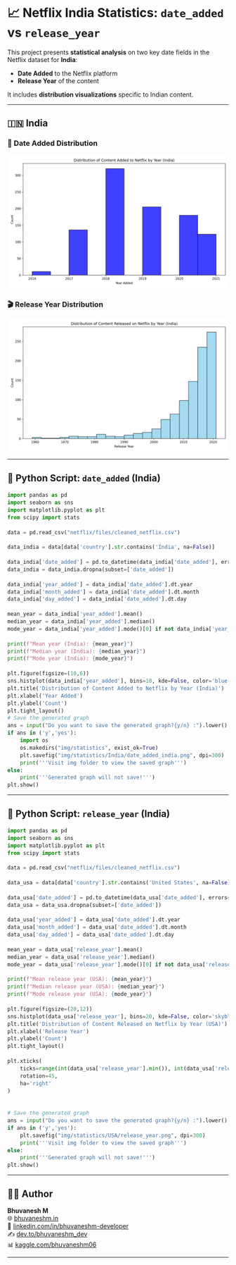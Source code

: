 # 📈 Netflix India Statistics: `date_added` vs `release_year`

This project presents **statistical analysis** on two key date fields in the Netflix dataset for **India**:

* **Date Added** to the Netflix platform
* **Release Year** of the content

It includes **distribution visualizations** specific to Indian content.

---

## 🇮🇳 India

### 📅 Date Added Distribution

![Date Added - India](https://raw.githubusercontent.com/bhuvanesh-m-dev/ds-intern-unified-mentor/refs/heads/main/netflix/img/statistics/India/date_added_india.png)

### 🎬 Release Year Distribution

![Release Year - India](https://raw.githubusercontent.com/bhuvanesh-m-dev/ds-intern-unified-mentor/refs/heads/main/netflix/img/statistics/India/release_year.png)

---

## 🐍 Python Script: `date_added` (India)

```python
import pandas as pd
import seaborn as sns
import matplotlib.pyplot as plt
from scipy import stats

data = pd.read_csv("netflix/files/cleaned_netflix.csv")

data_india = data[data['country'].str.contains('India', na=False)]

data_india['date_added'] = pd.to_datetime(data_india['date_added'], errors='coerce')
data_india = data_india.dropna(subset=['date_added'])

data_india['year_added'] = data_india['date_added'].dt.year
data_india['month_added'] = data_india['date_added'].dt.month
data_india['day_added'] = data_india['date_added'].dt.day

mean_year = data_india['year_added'].mean()
median_year = data_india['year_added'].median()
mode_year = data_india['year_added'].mode()[0] if not data_india['year_added'].mode().empty else None

print(f"Mean year (India): {mean_year}")
print(f"Median year (India): {median_year}")
print(f"Mode year (India): {mode_year}")

plt.figure(figsize=(10,6))
sns.histplot(data_india['year_added'], bins=10, kde=False, color='blue')
plt.title('Distribution of Content Added to Netflix by Year (India)')
plt.xlabel('Year Added')
plt.ylabel('Count')
plt.tight_layout()
# Save the generated graph 
ans = input("Do you want to save the generated graph?{y/n} :").lower()
if ans in ('y','yes'):
    import os
    os.makedirs("img/statistics", exist_ok=True)
    plt.savefig("img/statistics/India/date_added_india.png", dpi=300)
    print('''Visit img folder to view the saved graph''')
else:
    print('''Generated graph will not save!''')
plt.show()
```

---

## 🐍 Python Script: `release_year` (India)

```python
import pandas as pd
import seaborn as sns
import matplotlib.pyplot as plt
from scipy import stats

data = pd.read_csv("netflix/files/cleaned_netflix.csv")

data_usa = data[data['country'].str.contains('United States', na=False)]

data_usa['date_added'] = pd.to_datetime(data_usa['date_added'], errors='coerce')
data_usa = data_usa.dropna(subset=['date_added'])

data_usa['year_added'] = data_usa['date_added'].dt.year
data_usa['month_added'] = data_usa['date_added'].dt.month
data_usa['day_added'] = data_usa['date_added'].dt.day

mean_year = data_usa['release_year'].mean()
median_year = data_usa['release_year'].median()
mode_year = data_usa['release_year'].mode()[0] if not data_usa['release_year'].mode().empty else None

print(f"Mean release year (USA): {mean_year}")
print(f"Median release year (USA): {median_year}")
print(f"Mode release year (USA): {mode_year}")

plt.figure(figsize=(20,12))
sns.histplot(data_usa['release_year'], bins=20, kde=False, color='skyblue')
plt.title('Distribution of Content Released on Netflix by Year (USA)')
plt.xlabel('Release Year')
plt.ylabel('Count')
plt.tight_layout()

plt.xticks(
    ticks=range(int(data_usa['release_year'].min()), int(data_usa['release_year'].max()) + 1, 1),
    rotation=45,
    ha='right'
)


# Save the generated graph 
ans = input("Do you want to save the generated graph?{y/n} :").lower()
if ans in ('y','yes'):
    plt.savefig("img/statistics/USA/release_year.png", dpi=300)
    print('''Visit img folder to view the saved graph''')
else:
    print('''Generated graph will not save!''')
plt.show()
```

---

## 🙋‍♂️ Author

**Bhuvanesh M**   
🌐 [bhuvaneshm.in](https://bhuvaneshm.in)   
🔗 [linkedin.com/in/bhuvaneshm-developer](https://www.linkedin.com/in/bhuvaneshm-developer)   
✍️ [dev.to/bhuvaneshm\_dev](https://dev.to/bhuvaneshm_dev)   
📊 [kaggle.com/bhuvaneshm06](https://www.kaggle.com/bhuvaneshm06)   

---

